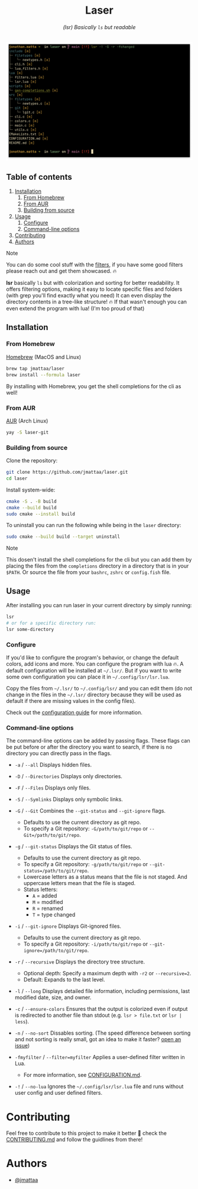 <div align="center">

# Laser

###### (lsr) Basically `ls` but readable 

![demo](./assets/demo.png)

</div>

## Table of contents
   1. [Installation](#installation)
      1. [From Homebrew](#from-homebrew)
      2. [From AUR](#from-aur)
      3. [Building from source](#building-from-source)
   2. [Usage](#usage)
      1. [Configure](#configure)
      2. [Command-line options](#command-line-options)
1. [Contributing](#contributing)
2. [Authors](#authors)

> [!NOTE]
> You can do some cool stuff with the [filters](/CONFIGURATION.md#L_filters),
> if you have some good filters please reach out and get them showcased. 🔥

**lsr** basically `ls` but with colorization and sorting for better readability.
It offers filtering options, making it easy to
locate specific files and folders (with grep you'll find exactly what you need)
It can even display the directory contents in a tree-like structure! :fire:
If that wasn't enough you can even extend the program with lua! 
(I'm too proud of that)

## Installation

### From Homebrew

[Homebrew](https://brew.sh/) (MacOS and Linux)

```sh
brew tap jmattaa/laser
brew install --formula laser
```

By installing with Homebrew, you get the shell completions for the cli as well!

### From AUR

[AUR](https://aur.archlinux.org/packages/laser-git) (Arch Linux)

```sh
yay -S laser-git
```

### Building from source

Clone the repository:

```sh
git clone https://github.com/jmattaa/laser.git
cd laser
```

Install system-wide:

```sh
cmake -S . -B build
cmake --build build
sudo cmake --install build
```

To uninstall you can run the following while being in the `laser` directory:

```sh
sudo cmake --build build --target uninstall
```

> [!NOTE] 
> This dosen't install the shell completions for the cli but you can add them
> by placing the files from the `completions` directory in a directory that is
> in your `$PATH`. Or source the file from your `bashrc`, `zshrc` or
> `config.fish` file.

## Usage

After installing you can run laser in your current directory by simply
running:
```sh
lsr
# or for a specific directory run:
lsr some-directory
```

### Configure

If you'd like to configure the program's behavior, or change the default colors,
add icons and more. You can configure the program with lua :fire:. A default 
configuration will be installed at `~/.lsr/`. But if you want to 
write some own configuration you can place it in `~/.config/lsr/lsr.lua`.

Copy the files from `~/.lsr/` to `~/.config/lsr/` and you can edit them (do not
change in the files in the `~/.lsr/` directory because they will be used as
default if there are missing values in the config files).

Check out the [configuration guide](/CONFIGURATION.md) for more information.

### Command-line options

The command-line options can be added by passing flags. These flags can be put 
before or after the directory you want to search, if there is no directory
you can directly pass in the flags.

- `-a` / `--all`  Displays hidden files.

- `-D` / `--Directories`  Displays only directories.

- `-F` / `--Files`  Displays only files.

- `-S` / `--Symlinks`  Displays only symbolic links.

- `-G` / `--Git`  Combines the `--git-status` and `--git-ignore` flags.  
  - Defaults to use the current directory as git repo.
  - To specify a Git repository: `-G/path/to/git/repo` or
    `--Git=/path/to/git/repo`.

- `-g` / `--git-status`  Displays the Git status of files.  
  - Defaults to use the current directory as git repo.
  - To specify a Git repository: `-g/path/to/git/repo` or
    `--git-status=/path/to/git/repo`.
  - Lowercase letters as a status means that the file is not staged. And 
    uppercase letters mean that the file is staged.
  - Status letters:  
    - `A` = added  
    - `M` = modified  
    - `R` = renamed  
    - `T` = type changed

- `-i` / `--git-ignore`  Displays Git-ignored files.  
  - Defaults to use the current directory as git repo.
  - To specify a Git repository: `-i/path/to/git/repo` or
    `--git-ignore=/path/to/git/repo`.

- `-r` / `--recursive`  Displays the directory tree structure.  
  - Optional depth: Specify a maximum depth with `-r2` or `--recursive=2`.  
  - Default: Expands to the last level.

- `-l` / `--long`  Displays detailed file information, including permissions,
  last modified date, size, and owner.

- `-c` / `--ensure-colors`  Ensures that the output is colorized even if output
  is redirected to another file than stdout (e.g. `lsr > file.txt` or `lsr |
  less`).

- `-n` / `--no-sort` Dissables sorting. (The speed difference between sorting
  and not sorting is really small, got an idea to make it faster?
  [open an issue](https://github.com/jmattaa/laser/issues/new))

- `-fmyfilter` / `--filter=myfilter`  Applies a user-defined filter written in
  Lua.  
  - For more information, see [CONFIGURATION.md](CONFIGURATION.md#L_filters).

- `-!` / `--no-lua` Ignores the `~/.config/lsr/lsr.lua` file and runs without
  user config and user defined filters.

# Contributing

Feel free to contribute to this project to make it better :rocket: check the 
[CONTRIBUTING.md](/CONTRIBUTING.md) and follow the guidlines from there!

# Authors
- [@jmattaa](https://github.com/jmattaa)
